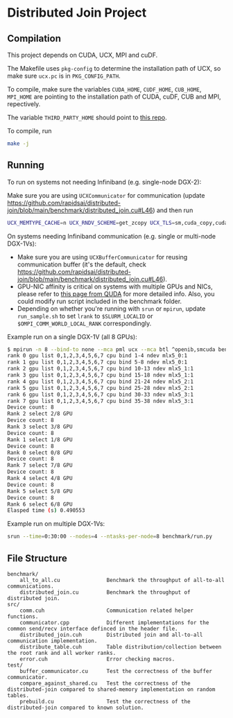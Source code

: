 # Distributed Join Project

## Compilation

This project depends on CUDA, UCX, MPI and cuDF.

The Makefile uses `pkg-config` to determine the installation path of UCX, so make sure `ucx.pc` is in `PKG_CONFIG_PATH`.

To compile, make sure the variables `CUDA_HOME`, `CUDF_HOME`, `CUB_HOME`, `MPI_HOME` are pointing to the installation path of CUDA, cuDF, CUB and MPI, repectively.

The variable `THIRD_PARTY_HOME` should point to [this repo](https://github.com/rapidsai/thirdparty-freestanding).

To compile, run
```bash
make -j
```

## Running

To run on systems not needing Infiniband (e.g. single-node DGX-2):

Make sure you are using `UCXCommunicator` for communication (update https://github.com/rapidsai/distributed-join/blob/main/benchmark/distributed_join.cu#L46) and then run

```bash
UCX_MEMTYPE_CACHE=n UCX_RNDV_SCHEME=get_zcopy UCX_TLS=sm,cuda_copy,cuda_ipc mpirun -n 16 --cpus-per-rank 3 benchmark/distributed_join
```

On systems needing Infiniband communication (e.g. single or multi-node DGX-1Vs):

* Make sure you are using `UCXBufferCommunicator` for reusing communication buffer (it's the default, check https://github.com/rapidsai/distributed-join/blob/main/benchmark/distributed_join.cu#L46).
* GPU-NIC affinity is critical on systems with multiple GPUs and NICs, please refer to [this page from QUDA](https://github.com/lattice/quda/wiki/Multi-GPU-Support#maximizing-gdr-performance) for more detailed info. Also, you could modify run script included in the benchmark folder.
* Depending on whether you're running with `srun` or `mpirun`, update `run_sample.sh` to set `lrank` to `$SLURM_LOCALID` or `$OMPI_COMM_WORLD_LOCAL_RANK` correspondingly.

Example run on a single DGX-1V (all 8 GPUs):
```bash
$ mpirun -n 8 --bind-to none --mca pml ucx --mca btl ^openib,smcuda benchmark/run_sample.sh
rank 0 gpu list 0,1,2,3,4,5,6,7 cpu bind 1-4 ndev mlx5_0:1
rank 1 gpu list 0,1,2,3,4,5,6,7 cpu bind 5-8 ndev mlx5_0:1
rank 2 gpu list 0,1,2,3,4,5,6,7 cpu bind 10-13 ndev mlx5_1:1
rank 3 gpu list 0,1,2,3,4,5,6,7 cpu bind 15-18 ndev mlx5_1:1
rank 4 gpu list 0,1,2,3,4,5,6,7 cpu bind 21-24 ndev mlx5_2:1
rank 5 gpu list 0,1,2,3,4,5,6,7 cpu bind 25-28 ndev mlx5_2:1
rank 6 gpu list 0,1,2,3,4,5,6,7 cpu bind 30-33 ndev mlx5_3:1
rank 7 gpu list 0,1,2,3,4,5,6,7 cpu bind 35-38 ndev mlx5_3:1
Device count: 8
Rank 2 select 2/8 GPU
Device count: 8
Rank 3 select 3/8 GPU
Device count: 8
Rank 1 select 1/8 GPU
Device count: 8
Rank 0 select 0/8 GPU
Device count: 8
Rank 7 select 7/8 GPU
Device count: 8
Rank 4 select 4/8 GPU
Device count: 8
Rank 5 select 5/8 GPU
Device count: 8
Rank 6 select 6/8 GPU
Elasped time (s) 0.490553
```

Example run on multiple DGX-1Vs:

```bash
srun --time=0:30:00 --nodes=4 --ntasks-per-node=8 benchmark/run.py
```

## File Structure

```
benchmark/
    all_to_all.cu               Benchmark the throughput of all-to-all communications.
    distributed_join.cu         Benchmark the throughput of distributed join.
src/
    comm.cuh                    Communication related helper functions.
    communicator.cpp            Different implementations for the common send/recv interface definced in the header file.
    distributed_join.cuh        Distributed join and all-to-all communication implementation.
    distribute_table.cuh        Table distribution/collection between the root rank and all worker ranks.
    error.cuh                   Error checking macros.
test/
    buffer_communicator.cu      Test the correctness of the buffer communicator.
    compare_against_shared.cu   Test the correctness of the distributed-join compared to shared-memory implementation on random tables.
    prebuild.cu                 Test the correctness of the distributed-join compared to known solution.
```
